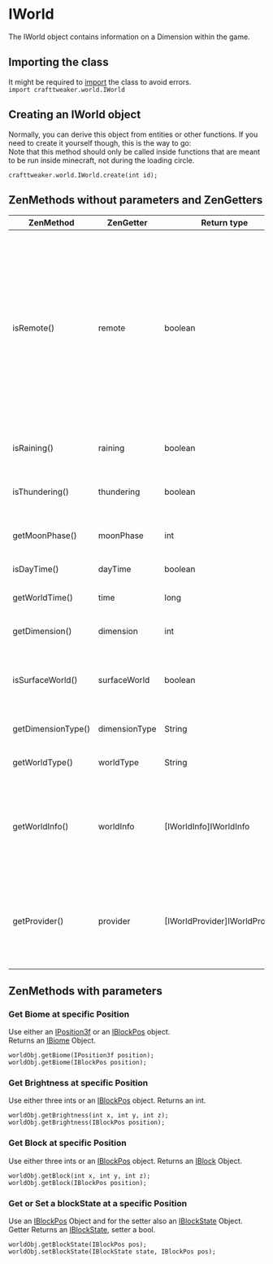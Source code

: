 # IWorld

The IWorld object contains information on a Dimension within the game.

## Importing the class
It might be required to [import](/AdvancedFunctions/Import) the class to avoid errors.  
`import crafttweaker.world.IWorld`

## Creating an IWorld object
Normally, you can derive this object from entities or other functions. If you need to create it yourself though, this is the way to go:  
Note that this method should only be called inside functions that are meant to be run inside minecraft, not during the loading circle.
```
crafttweaker.world.IWorld.create(int id);
```

## ZenMethods without parameters and ZenGetters

|ZenMethod          | ZenGetter     |Return type                    |Description                                                                                                                                                                             |
|-------------------|---------------|-------------------------------|----------------------------------------------------------------------------------------------------------------------------------------------------------------------------------------|
|isRemote()         | remote        |boolean                        |True if the world is a "slave" client; changes will not be saved or propagated from this world. For example, server worlds have this set to false, client worlds have this set to true. |
|isRaining()        | raining       |boolean                        |Returns true if it is currently raining.                                                                                                                                                |
|isThundering()     | thundering    |boolean                        |Returns true if it is currently thundering.                                                                                                                                             |
|getMoonPhase()     | moonPhase     |int                            |Returns the current moon phase.                                                                                                                                                         |
|isDayTime()        | dayTime       |boolean                        |Checks if it is daytime.                                                                                                                                                                |
|getWorldTime()     | time          |long                           |Returns the world's time.                                                                                                                                                               |
|getDimension()     | dimension     |int                            |Returns the world's dimension.                                                                                                                                                          |
|isSurfaceWorld()   | surfaceWorld  |boolean                        |Returns whether you are in a surface world or not.                                                                                                                                      |
|getDimensionType() | dimensionType |String                         |Returns the dimension's type name.                                                                                                                                                      |
|getWorldType()     | worldType     |String                         |Returns the world's type name.                                                                                                                                                          |
|getWorldInfo()     | worldInfo     |[IWorldInfo]IWorldInfo         |Returns the world's information. Can be used to retrieve even more info on the world.                                                                                                   |
|getProvider()      | provider      |[IWorldProvider]IWorldProvider |Returns the world's provider. Can be used to retrieve even more info on the world.                                                                                                      |

## ZenMethods with parameters
### Get Biome at specific Position

Use either an [IPosition3f](/Vanilla/Utils/Position3f) or an [IBlockPos](IBlockPos) object.  
Returns an [IBiome](/Vanilla/Biomes/IBiome) Object.
```
worldObj.getBiome(IPosition3f position);
worldObj.getBiome(IBlockPos position);
```


### Get Brightness at specific Position
Use either three ints or an [IBlockPos](IBlockPos) object.
Returns an int.
```
worldObj.getBrightness(int x, int y, int z);
worldObj.getBrightness(IBlockPos position);
```

### Get Block at specific Position
Use either three ints or an [IBlockPos](IBlockPos) object.
Returns an [IBlock](/Vanilla/Blocks/IBlock) Object.
```
worldObj.getBlock(int x, int y, int z);
worldObj.getBlock(IBlockPos position);
```

### Get or Set a blockState at a specific Position
Use an [IBlockPos](IBlockPos) Object and for the setter also an [IBlockState](/Vanilla/Blocks/IBlockState) Object.  
Getter Returns an [IBlockState](/Vanilla/Blocks/IBlockState), setter a bool.

```
worldObj.getBlockState(IBlockPos pos);
worldObj.setBlockState(IBlockState state, IBlockPos pos);
```